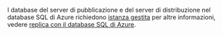 I database del server di pubblicazione e del server di distribuzione nel database SQL di Azure richiedono [istanza gestita](https://docs.microsoft.com/azure/sql-database/sql-database-managed-instance) per altre informazioni, vedere [replica con il database SQL di Azure](https://docs.microsoft.com/sql/relational-databases/replication/replication-to-sql-database).